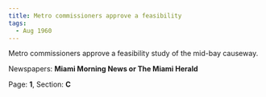 ```yaml
---  
title: Metro commissioners approve a feasibility  
tags:  
  - Aug 1960  
---  
```

  
Metro commissioners approve a feasibility study of the mid-bay causeway.  
  
Newspapers: **Miami Morning News or The Miami Herald**  
  
Page: **1**, Section: **C** 
